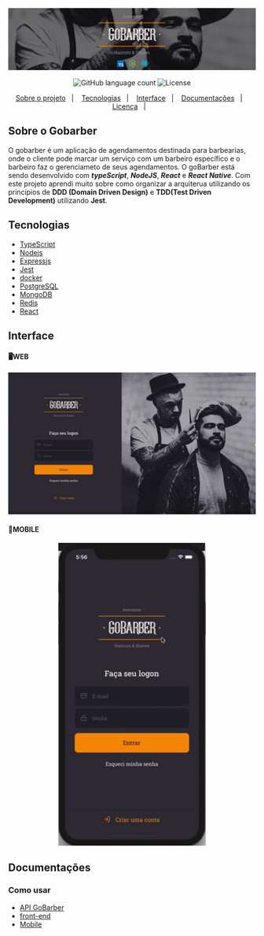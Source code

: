 <img alt="Gobarber" src="./readmeImages/header.png"/>

<p align="center">
  <img alt="GitHub language count" src="https://img.shields.io/badge/Languages-1-blue">
  <img alt="License" src="https://img.shields.io/badge/license-MIT-lightgrey">
  </a>
</p>

<p align="center">
  <a href="#sobre-o-gobarber">Sobre o projeto</a>&nbsp;&nbsp;&nbsp;|&nbsp;&nbsp;&nbsp;
  <a href="#tecnologias">Tecnologias</a>&nbsp;&nbsp;&nbsp;|&nbsp;&nbsp;&nbsp;
  <a href="#interface">Interface</a>&nbsp;&nbsp;&nbsp;|&nbsp;&nbsp;&nbsp;
  <a href="#documentações">Documentações</a>&nbsp;&nbsp;&nbsp;|&nbsp;&nbsp;&nbsp;
  <a href="#licença">Licença</a>&nbsp;&nbsp;&nbsp;|&nbsp;&nbsp;&nbsp;
</p>

## Sobre o Gobarber
O gobarber é um aplicação de agendamentos destinada para barbearias, onde o cliente pode marcar um serviço com um barbeiro específico e o barbeiro faz o gerenciameto de seus agendamentos. O goBarber está sendo desenvolvido com ***typeScript***, ***NodeJS***, ***React*** e ***React Native***. Com este projeto aprendi muito sobre como organizar a arquiterua utilizando os principios de **DDD (Domain Driven Design)** e **TDD(Test Driven Development)** utilizando **Jest**.

## Tecnologias
 - [TypeScript](https://www.typescriptlang.org/)
 - [ Nodejs ]( https://nodejs.org/en/ )
 - [ Expressjs ]( https://expressjs.com/pt-br/ )
 - [ Jest ]( https://jestjs.io/ )
 - [ docker ]( https://hub.docker.com/ )
 - [ PostgreSQL ]( https://www.postgresql.org/ )
 - [ MongoDB]( https://www.mongodb.com/cloud/atlas )
 - [ Redis ]( https://redis.io/ )
 - [React](https://reactjs.org/)


## Interface
 #### 🖥WEB
<img alt="Gobarber" src="./readmeImages/autenticação.PNG"/>

 ####  📱MOBILE
  <p align="center">
    <img alt="Gobarber" src="./readmeImages/mobile.PNG"/>
  </p>

  ## Documentações
  ### Como usar
  - <a href="./backend/README.md">API GoBarber</a>
  - <a href="./frontend/README.md">front-end</a>
  - <a href="./appgobarber/README.md">Mobile</a>

  
